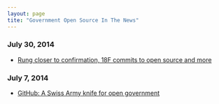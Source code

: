 ```yaml
---
layout: page
tite: "Government Open Source In The News"
---
```


### July 30, 2014
* [Rung closer to confirmation, 18F commits to open source and more](http://fcw.com/articles/2014/07/30/news-in-brief-july-30.aspx)

### July 7, 2014
* [GitHub: A Swiss Army knife for open government](http://fcw.com/articles/2014/07/07/github-swiss-army-knife.aspx)
